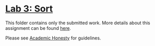 # [Lab 3: Sort](https://cs50.harvard.edu/x/2022/labs/3/)

This folder contains only the submitted work. More details about this assignment can be found [here](https://cs50.harvard.edu/x/2022/labs/3/).

Please see [Academic Honesty](https://cs50.harvard.edu/x/2022/honesty/) for guidelines.

